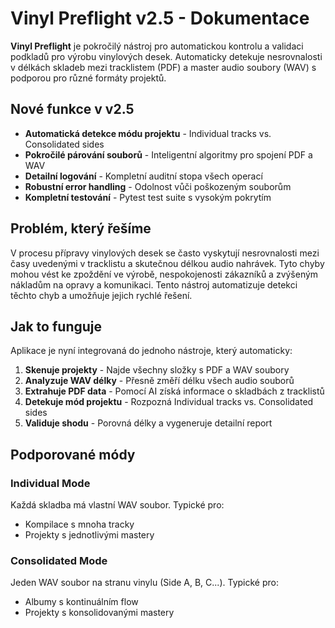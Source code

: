 # Vinyl Preflight v2.5 - Dokumentace

**Vinyl Preflight** je pokročilý nástroj pro automatickou kontrolu a validaci podkladů pro výrobu vinylových desek. Automaticky detekuje nesrovnalosti v délkách skladeb mezi tracklistem (PDF) a master audio soubory (WAV) s podporou pro různé formáty projektů.

## Nové funkce v v2.5

- **Automatická detekce módu projektu** - Individual tracks vs. Consolidated sides
- **Pokročilé párování souborů** - Inteligentní algoritmy pro spojení PDF a WAV
- **Detailní logování** - Kompletní auditní stopa všech operací
- **Robustní error handling** - Odolnost vůči poškozeným souborům
- **Kompletní testování** - Pytest test suite s vysokým pokrytím

## Problém, který řešíme

V procesu přípravy vinylových desek se často vyskytují nesrovnalosti mezi časy uvedenými v tracklistu a skutečnou délkou audio nahrávek. Tyto chyby mohou vést ke zpoždění ve výrobě, nespokojenosti zákazníků a zvýšeným nákladům na opravy a komunikaci. Tento nástroj automatizuje detekci těchto chyb a umožňuje jejich rychlé řešení.

## Jak to funguje

Aplikace je nyní integrovaná do jednoho nástroje, který automaticky:

1. **Skenuje projekty** - Najde všechny složky s PDF a WAV soubory
2. **Analyzuje WAV délky** - Přesně změří délku všech audio souborů
3. **Extrahuje PDF data** - Pomocí AI získá informace o skladbách z tracklistů
4. **Detekuje mód projektu** - Rozpozná Individual tracks vs. Consolidated sides
5. **Validuje shodu** - Porovná délky a vygeneruje detailní report

## Podporované módy

### Individual Mode
Každá skladba má vlastní WAV soubor. Typické pro:
- Kompilace s mnoha tracky
- Projekty s jednotlivými mastery

### Consolidated Mode
Jeden WAV soubor na stranu vinylu (Side A, B, C...). Typické pro:
- Albumy s kontinuálním flow
- Projekty s konsolidovanými mastery